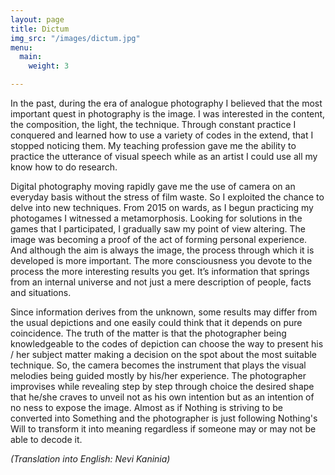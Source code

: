 ```yaml
---
layout: page
title: Dictum
img_src: "/images/dictum.jpg"
menu:
  main:
    weight: 3

---
```

In the past, during the era of analogue photography I believed that the most important quest in photography is the image. I was interested in the content, the composition, the light, the technique. Through constant practice I conquered and learned how to use a variety of codes in the extend, that I stopped noticing them. My teaching profession gave me the ability to practice the utterance of visual speech while as an artist I could use all my know how to do research.

Digital photography moving rapidly gave me the use of camera on an everyday basis without the stress of film waste. So I exploited the chance to delve into new techniques. From 2015 on wards, as I begun practicing my photogames I witnessed a metamorphosis. Looking for solutions in the games that I participated, I gradually saw my point of view altering. The image was becoming a proof of the act of forming personal experience. And although the aim is always the image, the process through which it is developed is more important. The more consciousness you devote to the process the more interesting results you get. It’s information that springs from an internal universe and not just a mere description of people, facts and situations.

Since information derives from the unknown, some results may differ from the usual depictions and one easily could think that it depends on pure coincidence. The truth of the matter is that the photographer being knowledgeable to the codes of depiction can choose the way to present his / her subject matter making a decision on the spot about the most suitable technique. So, the camera becomes the instrument that plays the visual melodies being guided mostly by his/her experience. The photographer improvises while revealing step by step through choice the desired shape that he/she craves to unveil not as his own intention but as an intention of no ness to expose the image. Almost as if Nothing is striving to be converted into Something and the photographer is just following Nothing's Will to transform it into meaning regardless if someone may or may not be able to decode it.

_(Translation into English: Nevi Kaninia)_